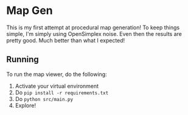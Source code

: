 # Map Gen

This is my first attempt at procedural map generation! To keep things simple, I'm simply using OpenSimplex noise. Even then the results are pretty good. Much better than what I expected!

## Running

To run the map viewer, do the following:
1. Activate your virtual environment
2. Do `pip install -r requirements.txt`
3. Do `python src/main.py`
4. Explore!

